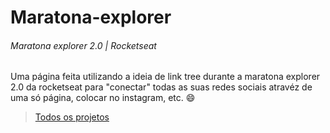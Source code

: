 # Maratona-explorer
###### Maratona explorer 2.0 | Rocketseat

<p>Uma página feita utilizando a ideia de link tree durante a maratona explorer 2.0 da rocketseat para "conectar" todas as suas redes sociais atravéz 
de uma só página, colocar no instagram, etc. 😄</p>

><a href="https://rictheodoro.github.io/maratonaexplorer-2.0/">Todos os projetos</a>
